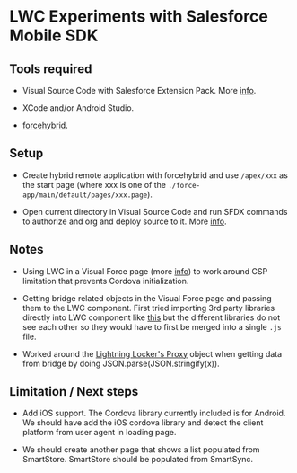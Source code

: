 # LWC Experiments with Salesforce Mobile SDK

## Tools required

- Visual Source Code with Salesforce Extension Pack. More [info](https://trailhead.salesforce.com/en/content/learn/projects/quick-start-lightning-web-components/set-up-visual-studio-code).

- XCode and/or Android Studio.

- [forcehybrid](https://www.npmjs.com/package/forcehybrid).

## Setup

- Create hybrid remote application with forcehybrid and use `/apex/xxx` as the start page (where xxx is one of the `./force-app/main/default/pages/xxx.page`).

- Open current directory in Visual Source Code and run SFDX commands to authorize and org and deploy source to it. More [info](https://trailhead.salesforce.com/content/learn/projects/quick-start-lightning-web-components/create-a-hello-world-lightning-web-component).

## Notes

- Using LWC in a Visual Force page (more [info](https://www.paul-force.com/2019/04/24/use-lightning-web-components-in-visualforce-pages/)) to work around CSP limitation that prevents Cordova initialization.

- Getting bridge related objects in the Visual Force page and passing them to the LWC component. First tried importing 3rd party libraries directly into LWC component like [this](https://developer.salesforce.com/docs/component-library/documentation/lwc/lwc.create_third_party_library) but the different libraries do not see each other so they would have to first be merged into a single `.js` file.

- Worked around the [Lightning Locker's Proxy](https://developer.salesforce.com/docs/atlas.en-us.lightning.meta/lightning/security_proxy.htm) object when getting data from bridge by doing JSON.parse(JSON.stringify(x)).

## Limitation / Next steps

- Add iOS support.
The Cordova library currently included is for Android.
We should have add the iOS cordova library and detect the client platform from user agent in loading page.

- We should create another page that shows a list populated from SmartStore. SmartStore should be populated from SmartSync.
